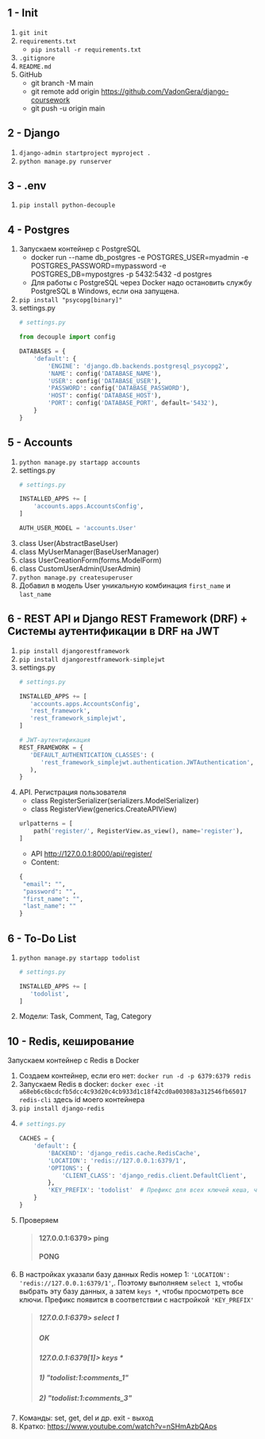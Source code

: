 ## 1 - Init
1. `git init`
2. `requirements.txt`
   + `pip install -r requirements.txt`
3. `.gitignore`
4. `README.md`
5. GitHub
   + git branch -M main
   + git remote add origin https://github.com/VadonGera/django-coursework
   + git push -u origin main

## 2 - Django

1. `django-admin startproject myproject .`
2. `python manage.py runserver`

## 3 - .env

1. `pip install python-decouple`

## 4 - Postgres

1. Запускаем контейнер с PostgreSQL
   + docker run --name db_postgres -e POSTGRES_USER=myadmin -e POSTGRES_PASSWORD=mypassword -e POSTGRES_DB=mypostgres -p 5432:5432 -d postgres
   + Для работы с PostgreSQL через Docker надо остановить службу PostgreSQL в Windows, если она запущена.
2. `pip install "psycopg[binary]"`
3. settings.py
   ```python
   # settings.py
   
   from decouple import config
   
   DATABASES = {
       'default': {
           'ENGINE': 'django.db.backends.postgresql_psycopg2',
           'NAME': config('DATABASE_NAME'),
           'USER': config('DATABASE_USER'),
           'PASSWORD': config('DATABASE_PASSWORD'),
           'HOST': config('DATABASE_HOST'),
           'PORT': config('DATABASE_PORT', default='5432'),
       }
   }
   ```

## 5 - Accounts

1. `python manage.py startapp accounts`
2. settings.py
   ```python
   # settings.py
   
   INSTALLED_APPS += [
       'accounts.apps.AccountsConfig',
   ]
   
   AUTH_USER_MODEL = 'accounts.User'
   ```
2. class User(AbstractBaseUser)
3. class MyUserManager(BaseUserManager)
4. class UserCreationForm(forms.ModelForm)
5. class CustomUserAdmin(UserAdmin)
7. `python manage.py createsuperuser`
8. Добавил в модель User уникальную комбинация `first_name` и `last_name`

## 6 - REST API и Django REST Framework (DRF) + Системы аутентификации в DRF на JWT

1. `pip install djangorestframework`
2. `pip install djangorestframework-simplejwt`
3. settings.py
   ```python
   # settings.py
   
   INSTALLED_APPS += [
      'accounts.apps.AccountsConfig',
      'rest_framework',
      'rest_framework_simplejwt',
   ]

   # JWT-аутентификация
   REST_FRAMEWORK = {
      'DEFAULT_AUTHENTICATION_CLASSES': (
         'rest_framework_simplejwt.authentication.JWTAuthentication',
      ),
   }
   ```
4. API. Регистрация пользователя
   + class RegisterSerializer(serializers.ModelSerializer)
   + class RegisterView(generics.CreateAPIView)
   ```python
   urlpatterns = [
       path('register/', RegisterView.as_view(), name='register'),
   ]
   ```
   + API http://127.0.0.1:8000/api/register/
   + Content:
   ```python
   {
    "email": "",
    "password": "",
    "first_name": "",
    "last_name": ""
   }
   ```

## 6 - To-Do List

1. `python manage.py startapp todolist`
   ```python
   # settings.py
   
   INSTALLED_APPS += [
      'todolist',
   ]

   ```
2. Модели: Task, Comment, Tag, Category


## 10 - Redis, кеширование
Запускаем контейнер с Redis в Docker
1. Создаем контейнер, если его нет: `docker run -d -p 6379:6379 redis`
2. Запускаем Redis в docker: `docker exec -it a68eb6c6bcdcfb5dcc4c93d20c4cb933d1c18f42cd0a003083a312546fb65017 redis-cli` здесь id моего контейнера
3. `pip install django-redis`
4. 
   ```python
   # settings.py
   
   CACHES = {
       'default': {
           'BACKEND': 'django_redis.cache.RedisCache',
           'LOCATION': 'redis://127.0.0.1:6379/1',
           'OPTIONS': {
               'CLIENT_CLASS': 'django_redis.client.DefaultClient',
           },
           'KEY_PREFIX': 'todolist'  # Префикс для всех ключей кеша, чтобы избежать конфликтов
       }
   }
   ```
5. Проверяем
   > #### 127.0.0.1:6379> ping
   > #### PONG
6. В настройках указали базу данных Redis номер 1: `'LOCATION': 'redis://127.0.0.1:6379/1'`,. 
Поэтому выполняем `select 1`, чтобы выбрать эту базу данных, а затем `keys *`, чтобы просмотреть 
все ключи. Префикс появится в соответствии с настройкой `'KEY_PREFIX'`
   > ##### 127.0.0.1:6379> select 1
   > ##### OK
   > ##### 127.0.0.1:6379[1]> keys *
   > ##### 1) "todolist:1:comments_1"
   > ##### 2) "todolist:1:comments_3"
7. Команды: set, get, del и др. exit - выход
8. Кратко: https://www.youtube.com/watch?v=nSHmAzbQAps

  